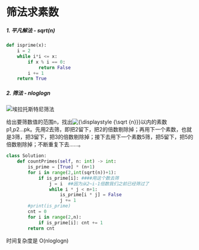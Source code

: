 # 筛法求素数

##### 1. 平凡解法 - sqrt(n)

```python
def isprime(x):
    i = 2
    while i*i <= x:
        if x % i == 0:
            return False
        i += 1
    return True
```



##### 2. 筛法 - nloglogn

![埃拉托斯特尼筛法](https://upload.wikimedia.org/wikipedia/commons/thumb/b/b9/Sieve_of_Eratosthenes_animation.gif/350px-Sieve_of_Eratosthenes_animation.gif)

给出要筛数值的范围n，找出![{\displaystyle {\sqrt {n}}}](https://wikimedia.org/api/rest_v1/media/math/render/svg/2a2994734eae382ce30100fb17b9447fd8e99f81)以内的素数p1,p2...pk。先用2去筛，即把2留下，把2的倍数剔除掉；再用下一个素数，也就是3筛，把3留下，把3的倍数剔除掉；接下去用下一个素数5筛，把5留下，把5的倍数剔除掉；不断重复下去......。

```python
class Solution:
    def countPrimes(self, n: int) -> int:
        is_prime = [True] * (n+1)
        for i in range(2,int(sqrt(n))+1):
            if is_prime[i]: ####用这个数去筛
                j = i  ##因为从2~i-1倍数我们之前已经筛过了
                while i * j < n+1:
                    is_prime[i * j] = False
                    j += 1
        #print(is_prime)
        cnt = 0
        for i in range(2,n):
            if is_prime[i]: cnt += 1
        return cnt
```

时间复杂度是 O(nloglogn)